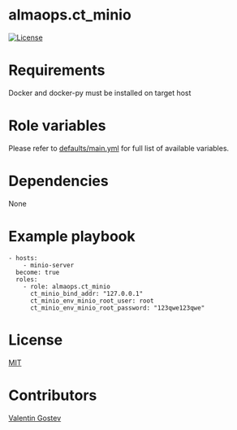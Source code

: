 # almaops.ct_minio
[![License](https://img.shields.io/badge/license-MIT%20License-brightgreen.svg)](https://opensource.org/licenses/MIT)


# Requirements
Docker and docker-py must be installed on target host

# Role variables
Please refer to [defaults/main.yml](./defaults/main.yml) for full list of available variables. 

# Dependencies
None

# Example playbook
```
- hosts:
    - minio-server
  become: true
  roles:
    - role: almaops.ct_minio
      ct_minio_bind_addr: "127.0.0.1"
      ct_minio_env_minio_root_user: root
      ct_minio_env_minio_root_password: "123qwe123qwe"
```

# License
[MIT](./LICENSE)

# Contributors
[Valentin Gostev](https://github.com/ussrlongbow)

